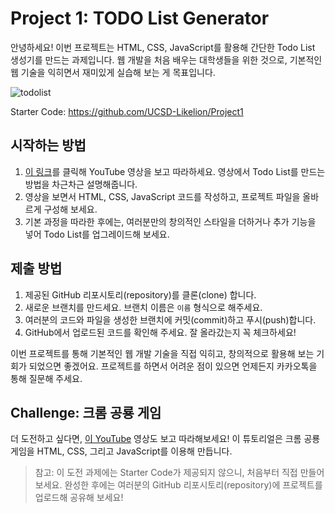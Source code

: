 # Project 1: TODO List Generator

안녕하세요! 이번 프로젝트는 HTML, CSS, JavaScript를 활용해 간단한 Todo List 생성기를 만드는 과제입니다. 웹 개발을 처음 배우는 대학생들을 위한 것으로, 기본적인 웹 기술을 익히면서 재미있게 실습해 보는 게 목표입니다.

![todolist](/todolist.png)

Starter Code: https://github.com/UCSD-Likelion/Project1

## 시작하는 방법
1. [이 링크](https://www.youtube.com/watch?v=G0jO8kUrg-I)를 클릭해 YouTube 영상을 보고 따라하세요. 영상에서 Todo List를 만드는 방법을 차근차근 설명해줍니다.
2. 영상을 보면서 HTML, CSS, JavaScript 코드를 작성하고, 프로젝트 파일을 올바르게 구성해 보세요.
3. 기본 과정을 따라한 후에는, 여러분만의 창의적인 스타일을 더하거나 추가 기능을 넣어 Todo List를 업그레이드해 보세요.

## 제출 방법
1. 제공된 GitHub 리포시토리(repository)를 클론(clone) 합니다.
2. 새로운 브랜치를 만드세요. 브랜치 이름은 `이름` 형식으로 해주세요.
3. 여러분의 코드와 파일을 생성한 브랜치에 커밋(commit)하고 푸시(push)합니다.
4. GitHub에서 업로드된 코드를 확인해 주세요. 잘 올라갔는지 꼭 체크하세요!

이번 프로젝트를 통해 기본적인 웹 개발 기술을 직접 익히고, 창의적으로 활용해 보는 기회가 되었으면 좋겠어요. 프로젝트를 하면서 어려운 점이 있으면 언제든지 카카오톡을 통해 질문해 주세요.

## Challenge: 크롬 공룡 게임
더 도전하고 싶다면, [이 YouTube](https://www.youtube.com/watch?v=lgck-txzp9o) 영상도 보고 따라해보세요! 이 튜토리얼은 크롬 공룡 게임을 HTML, CSS, 그리고 JavaScript를 이용해 만듭니다. 

> 참고: 이 도전 과제에는 Starter Code가 제공되지 않으니, 처음부터 직접 만들어 보세요. 완성한 후에는 여러분의 GitHub 리포시토리(repository)에 프로젝트를 업로드해 공유해 보세요!